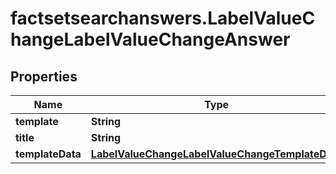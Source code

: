 # factsetsearchanswers.LabelValueChangeLabelValueChangeAnswer

## Properties

Name | Type | Description | Notes
------------ | ------------- | ------------- | -------------
**template** | **String** |  | 
**title** | **String** |  | 
**templateData** | [**LabelValueChangeLabelValueChangeTemplateData**](LabelValueChangeLabelValueChangeTemplateData.md) |  | 


